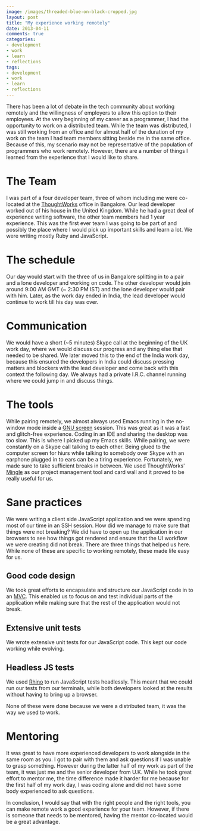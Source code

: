 ```yaml
---
image: /images/threaded-blue-on-black-cropped.jpg
layout: post
title: "My experience working remotely"
date: 2013-04-11
comments: true
categories:
- development
- work
- learn
- reflections
tags:
- development
- work
- learn
- reflections
---
```

There has been a lot of debate in the tech community about working remotely and the willingness of employers to allow this option to their employees. At the very beginning of my career as a programmer, I had the opportunity to work on a distributed team. While the team was distributed, I was still working from an office and for almost half of the duration of my work on the team I had team members sitting beside me in the same office. Because of this, my scenario may not be representative of the population of programmers who work remotely. However, there are a number of things I learned from the experience that I would like to share.


# The Team
I was part of a four developer team, three of whom including me were co-located at the [ThoughtWorks](http://www.thoughtworks.com/) office in Bangalore. Our lead developer worked out of his house in the United Kingdom. While he had a great deal of experience writing software, the other team members had 1 year experience. This was the first ever team I was going to be part of and possibly the place where I would pick up important skills and learn a lot. We were writing mostly Ruby and JavaScript.

# The schedule
Our day would start with the three of us in Bangalore splitting in to a pair and a lone developer and working on code. The other developer would join around 9:00 AM GMT (~ 2:30 PM IST) and the lone developer would pair with him. Later, as the work day ended in India, the lead developer would continue to work till his day was over.

# Communication
We would have a short (~5 minutes) Skype call at the beginning of the UK work day, where we would discuss our progress and any thing else that needed to be shared. We later moved this to the end of the India work day, because this ensured the developers in India could discuss pressing matters and blockers with the lead developer and come back with this context the following day. We always had a private I.R.C. channel running where we could jump in and discuss things.

# The tools
While pairing remotely, we almost always used Emacs running in the no-window mode inside a [GNU screen](http://www.gnu.org/software/screen/) session. This was great as it was a fast and glitch-free experience. Coding in an IDE and sharing the desktop was too slow. This is where I picked up my Emacs skills. While pairing, we were constantly on a Skype call talking to each other. Being glued to the computer screen for hiurs while talking to somebody over Skype with an earphone plugged in to ears can be a tiring experience. Fortunately, we made sure to take sufficient breaks in between.
We used ThoughtWorks' [Mingle](http://www.thoughtworks-studios.com/mingle-agile-project-management) as our project management tool and card wall and it proved to be really useful for us.

# Sane practices
We were writing a client side JavaScript application and we were spending most of our time in an SSH session. How did we manage to make sure that things were not breaking? We did have to open up the application in our browsers to see how things got rendered and ensure that the UI workflow we were creating did not break. There are three things that helped us here. While none of these are specific to working remotely, these made life easy for us.
## Good code design
We took great efforts to encapsulate and structure our JavaScript code in to an [MVC](http://en.wikipedia.org/wiki/Model%E2%80%93view%E2%80%93controller). This enabled us to focus on and test individual parts of the application while making sure that the rest of the application would not break.

## Extensive unit tests
We wrote extensive unit tests for our JavaScript code. This kept our code working while evolving.

## Headless JS tests
We used [Rhino](https://developer.mozilla.org/en-US/docs/Rhino) to run JavaScript tests headlessly. This meant that we could run our tests from our terminals, while both developers looked at the results without having to bring up a browser.

None of these were done because we were a distributed team, it was the way we used to work.

# Mentoring
It was great to have more experienced developers to work alongside in the same room as you. I got to pair with them and ask questions if I was unable to grasp something. However during the latter half of my work as part of the team, it was just me and the senior developer from U.K. While he took great effort to mentor me, the time difference made it harder for me because for the first half of my work day, I was coding alone and did not have some body experienced to ask questions.

In conclusion, I would say that with the right people and the right tools, you can make remote work a good experience for your team. However, if there is someone that needs to be mentored, having the mentor co-located would be a great advantage.
